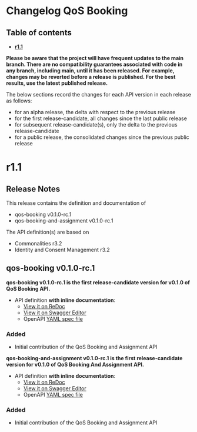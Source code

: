 # Changelog QoS Booking

## Table of contents

- **[r1.1](#r11)**

**Please be aware that the project will have frequent updates to the main branch. There are no compatibility guarantees associated with code in any branch, including main, until it has been released. For example, changes may be reverted before a release is published. For the best results, use the latest published release.**

The below sections record the changes for each API version in each release as follows:

* for an alpha release, the delta with respect to the previous release
* for the first release-candidate, all changes since the last public release
* for subsequent release-candidate(s), only the delta to the previous release-candidate
* for a public release, the consolidated changes since the previous public release

# r1.1

## Release Notes

This release contains the definition and documentation of
* qos-booking v0.1.0-rc.1
* qos-booking-and-assignment v0.1.0-rc.1

The API definition(s) are based on
* Commonalities r3.2
* Identity and Consent Management r3.2

## qos-booking v0.1.0-rc.1

**qos-booking v0.1.0-rc.1 is the first release-candidate version for v0.1.0 of QoS Booking API.**

- API definition **with inline documentation**:
  - [View it on ReDoc](https://redocly.github.io/redoc/?url=https://raw.githubusercontent.com/camaraproject/QoSBooking/r1.1/code/API_definitions/qos-booking.yaml&nocors)
  - [View it on Swagger Editor](https://editor.swagger.io/?url=https://raw.githubusercontent.com/camaraproject/QoSBooking/r1.1/code/API_definitions/qos-booking.yaml)
  - OpenAPI [YAML spec file](https://github.com/camaraproject/QoSBooking/blob/r1.1/code/API_definitions/qos-booking.yaml)

### Added
* Initial contribution of the QoS Booking and Assignment API

**qos-booking-and-assignment v0.1.0-rc.1 is the first release-candidate version for v0.1.0 of QoS Booking And Assignment API.**

- API definition **with inline documentation**:
  - [View it on ReDoc](https://redocly.github.io/redoc/?url=https://raw.githubusercontent.com/camaraproject/QoSBooking/r1.1/code/API_definitions/qos-booking-and-assignment.yaml&nocors)
  - [View it on Swagger Editor](https://editor.swagger.io/?url=https://raw.githubusercontent.com/camaraproject/QoSBooking/r1.1/code/API_definitions/qos-booking-and-assignment.yaml)
  - OpenAPI [YAML spec file](https://github.com/camaraproject/QoSBooking/blob/r1.1/code/API_definitions/qos-booking-and-assignment.yaml)

### Added
* Initial contribution of the QoS Booking and Assignment API
